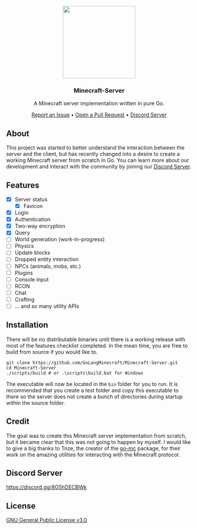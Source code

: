 <p align="center">
    <img width="196" height="196" src="https://avatars.githubusercontent.com/u/96201133">
    <h3 align="center">Minecraft-Server</h3>
    <p align="center">A Minecraft server implementation written in pure Go.</p>
    <p align="center">
        <a href="https://github.com/GoLangMinecraft/Minecraft-Server/issues/new">Report an Issue</a> &bullet; <a href="https://github.com/GoLangMinecraft/Minecraft-Server/compare">Open a Pull Request</a> &bullet; <a href="https://discord.gg/8G5hDECBWk">Discord Server</a>
    </p>
</p>

## About

This project was started to better understand the interaction between the server and the client, but has recently changed into a desire to create a working Minecraft server from scratch in Go. You can learn more about our development and interact with the community by joining our [Discord Server](https://discord.gg/8G5hDECBWk).

## Features

- [x] Server status
    - [x] Favicon
- [x] Login
- [x] Authentication
- [x] Two-way encryption
- [x] Query
- [ ] World generation (work-in-progress)
- [ ] Physics
- [ ] Update blocks
- [ ] Dropped entity interaction
- [ ] NPCs (animals, mobs, etc.)
- [ ] Plugins
- [ ] Console input
- [ ] RCON
- [ ] Chat
- [ ] Crafting
- [ ] ... and so many utility APIs

## Installation

There will be no distributable binaries until there is a working release with most of the features checklist completed. In the mean time, you are free to build from source if you would like to.

```
git clone https://github.com/GoLangMinecraft/Minecraft-Server.git
cd Minecraft-Server
./scripts/build # or .\scripts\build.bat for Windows
```

The executable will now be located in the `bin` folder for you to run. It is recommended that you create a test folder and copy this executable to there so the server does not create a bunch of directories during startup within the source folder.

## Credit

The goal was to create this Minecraft server implementation from scratch, but it became clear that this was not going to happen by myself. I would like to give a big thanks to Tnze, the creator of the [go-mc](https://github.com/Tnze/go-mc) package, for their work on the amazing utilities for interacting with the Minecraft protocol.

## Discord Server

https://discord.gg/8G5hDECBWk

## License

[GNU General Public License v3.0](https://github.com/GoLangMinecraft/Minecraft-Server/blob/main/LICENSE)